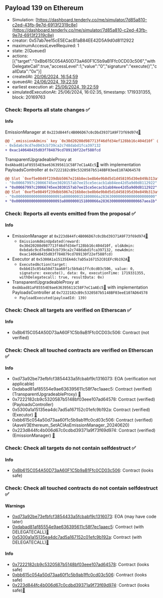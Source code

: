 ## Payload 139 on Ethereum

- Simulation: [https://dashboard.tenderly.co/me/simulator/7d85a810-c2ed-43fb-9e7d-6913f2319c8e](https://dashboard.tenderly.co/me/simulator/7d85a810-c2ed-43fb-9e7d-6913f2319c8e)
- creator: 0x57ab7ee15cE5ECacB1aB84EE42D5A9d0d8112922
- maximumAccessLevelRequired: 1
- state: 2(Queued)
- actions: [{"target":"0xBb615C054A50D73aA60F1C5b9aB1Ffc0CD03c506","withDelegateCall":true,"accessLevel":1,"value":"0","signature":"execute()","callData":"0x"}]
- createdAt: [20/06/2024, 16:54:59](https://etherscan.io/tx/0xd8894644e1eae0df7e1c0e8be61e1d26361be0dd0e2065a91a87f8bf400485f9)
- queuedAt: [24/06/2024, 19:22:59](https://etherscan.io/tx/0x8f9487d931347af8e1568cb516ff5ce3bc56e94883c9696945cbe5471bfd102e)
- earliest execution at: [25/06/2024, 19:22:59](https://www.epochconverter.com/countdown?q=1719343379)
- simulatedExecutionAt: 25/06/2024, 16:02:35, timestamp: 1719331355, block: 20169763
### Check: Reports all state changes :white_check_mark:

#### Info


EmissionManager at `0x223d844fc4B006D67c0cDbd39371A9F73f69d974`[:ghost:](https://github.com/bgd-labs/aave-address-book "AaveV3Ethereum.EMISSION_MANAGER")
```diff
@@ `_emissionAdmins` key `0x30d20208d987713f46dfd34ef128bb16c404d10f` @@
- 0xbda6c9cd7ed043cb739ca2c748dabd1fca397132
+ 0xac140648435d03f784879cd789130f22ef588fcd
```

TransparentUpgradeableProxy at `0xdAbad81aF85554E9ae636395611C58F7eC1aAEc5`[:ghost:](https://github.com/bgd-labs/aave-address-book "GovernanceV3Ethereum.PAYLOADS_CONTROLLER") with implementation PayloadsController at `0x7222182cB9c5320587b5148BF03eeE107AD64578`
```diff
@@ Slot `0xef5e0849f239dbb5067e216b8ecbe8b6e9b8d5d1d458195d30e849b313afe11f` @@
- "0x00667997c20066745ee3020157ab7ee15ce5ecacb1ab84ee42d5a9d0d8112922"
+ "0x00667997c20066745ee3030157ab7ee15ce5ecacb1ab84ee42d5a9d0d8112922"
@@ Slot `0xef5e0849f239dbb5067e216b8ecbe8b6e9b8d5d1d458195d30e849b313afe120` @@
- "0x000000000000000000093a8000000151800066a2836300000000000000000000"
+ "0x000000000000000000093a8000000151800066a28363000000000000667aea1b"
```


### Check: Reports all events emitted from the proposal :white_check_mark:

#### Info

- EmissionManager at `0x223d844fc4B006D67c0cDbd39371A9F73f69d974`[:ghost:](https://github.com/bgd-labs/aave-address-book "AaveV3Ethereum.EMISSION_MANAGER")
  - `EmissionAdminUpdated(reward: 0x30d20208d987713f46dfd34ef128bb16c404d10f, oldAdmin: 0xbda6c9cd7ed043cb739ca2c748dabd1fca397132, newAdmin: 0xac140648435d03f784879cd789130f22ef588fcd)`
- Executor at `0x5300A1a15135EA4dc7aD5a167152C01EFc9b192A`[:ghost:](https://github.com/bgd-labs/aave-address-book "AaveV2Ethereum.POOL_ADMIN, AaveV2EthereumAMM.POOL_ADMIN, AaveV3Ethereum.ACL_ADMIN, GovernanceV3Ethereum.EXECUTOR_LVL_1")
  - `ExecutedAction(target: 0xbb615c054a50d73aa60f1c5b9ab1ffc0cd03c506, value: 0, signature: execute(), data: 0x, executionTime: 1719331355, withDelegatecall: true, resultData: 0x)`
- TransparentUpgradeableProxy at `0xdAbad81aF85554E9ae636395611C58F7eC1aAEc5`[:ghost:](https://github.com/bgd-labs/aave-address-book "GovernanceV3Ethereum.PAYLOADS_CONTROLLER") with implementation PayloadsController at `0x7222182cB9c5320587b5148BF03eeE107AD64578`
  - `PayloadExecuted(payloadId: 139)`

### Check: Check all targets are verified on Etherscan :white_check_mark:

#### Info

- 0xBb615C054A50D73aA60F1C5b9aB1Ffc0CD03c506: Contract (not verified) 

### Check: Check all touched contracts are verified on Etherscan :white_check_mark:

#### Info

- 0xd73a92be73efbfcf3854433a5fcbabf9c1316073: EOA (verification not applicable)
- 0xdabad81af85554e9ae636395611c58f7ec1aaec5: Contract (verified) (TransparentUpgradeableProxy) [:ghost:](https://github.com/bgd-labs/aave-address-book "GovernanceV3Ethereum.PAYLOADS_CONTROLLER")
- 0x7222182cb9c5320587b5148bf03eee107ad64578: Contract (verified) (PayloadsController) 
- 0x5300a1a15135ea4dc7ad5a167152c01efc9b192a: Contract (verified) (Executor) [:ghost:](https://github.com/bgd-labs/aave-address-book "AaveV2Ethereum.POOL_ADMIN, AaveV2EthereumAMM.POOL_ADMIN, AaveV3Ethereum.ACL_ADMIN, GovernanceV3Ethereum.EXECUTOR_LVL_1")
- 0xbb615c054a50d73aa60f1c5b9ab1ffc0cd03c506: Contract (verified) (AaveV3Ethereum_SetACIAsEmissionManager_20240620) 
- 0x223d844fc4b006d67c0cdbd39371a9f73f69d974: Contract (verified) (EmissionManager) [:ghost:](https://github.com/bgd-labs/aave-address-book "AaveV3Ethereum.EMISSION_MANAGER")

### Check: Check all targets do not contain selfdestruct :white_check_mark:

#### Info

- [0xBb615C054A50D73aA60F1C5b9aB1Ffc0CD03c506](https://etherscan.io/address/0xBb615C054A50D73aA60F1C5b9aB1Ffc0CD03c506): Contract (looks safe)

### Check: Check all touched contracts do not contain selfdestruct :white_check_mark:

#### Warnings

- [0xd73a92be73efbfcf3854433a5fcbabf9c1316073](https://etherscan.io/address/0xd73a92be73efbfcf3854433a5fcbabf9c1316073): EOA (may have code later)
- [0xdabad81af85554e9ae636395611c58f7ec1aaec5](https://etherscan.io/address/0xdabad81af85554e9ae636395611c58f7ec1aaec5): Contract (with DELEGATECALL)[:ghost:](https://github.com/bgd-labs/aave-address-book "GovernanceV3Ethereum.PAYLOADS_CONTROLLER")
- [0x5300a1a15135ea4dc7ad5a167152c01efc9b192a](https://etherscan.io/address/0x5300a1a15135ea4dc7ad5a167152c01efc9b192a): Contract (with DELEGATECALL)[:ghost:](https://github.com/bgd-labs/aave-address-book "AaveV2Ethereum.POOL_ADMIN, AaveV2EthereumAMM.POOL_ADMIN, AaveV3Ethereum.ACL_ADMIN, GovernanceV3Ethereum.EXECUTOR_LVL_1")

#### Info

- [0x7222182cb9c5320587b5148bf03eee107ad64578](https://etherscan.io/address/0x7222182cb9c5320587b5148bf03eee107ad64578): Contract (looks safe)
- [0xbb615c054a50d73aa60f1c5b9ab1ffc0cd03c506](https://etherscan.io/address/0xbb615c054a50d73aa60f1c5b9ab1ffc0cd03c506): Contract (looks safe)
- [0x223d844fc4b006d67c0cdbd39371a9f73f69d974](https://etherscan.io/address/0x223d844fc4b006d67c0cdbd39371a9f73f69d974): Contract (looks safe)[:ghost:](https://github.com/bgd-labs/aave-address-book "AaveV3Ethereum.EMISSION_MANAGER")

